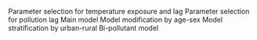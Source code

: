 Parameter selection for temperature exposure and lag 
Parameter selection for pollution lag 
Main model
Model modification by age-sex
Model stratification by urban-rural
Bi-pollutant model 

